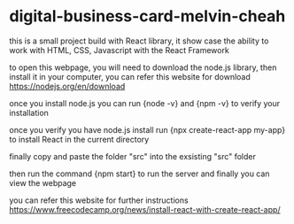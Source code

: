 # digital-business-card-melvin-cheah

this is a small project build with React library, it show case the ability to work with HTML, CSS, Javascript with the React Framework

to open this webpage, you will need to download the node.js library, then install it in your computer, you can refer this website for download
https://nodejs.org/en/download

once you install node.js you can run {node -v} and {npm -v} to verify your installation 

once you verify you have node.js install run {npx create-react-app my-app} to install React in the current directory

finally copy and paste the folder "src" into the exsisting "src" folder

then run the command {npm start} to run the server and finally you can view the webpage

you can refer this website for further instructions
https://www.freecodecamp.org/news/install-react-with-create-react-app/
